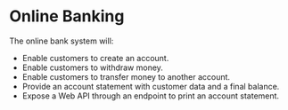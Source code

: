 # Online Banking

The online bank system will:

- Enable customers to create an account.
- Enable customers to withdraw money.
- Enable customers to transfer money to another account.
- Provide an account statement with customer data and a final balance.
- Expose a Web API through an endpoint to print an account statement.